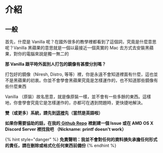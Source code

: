 # 介紹

## 一般

首先，什麼是 Vanilla 呢？在國外很多的教學裡都看到了這個詞，究竟是什麼意思呢？Vanilla 黑蘋果的意思就是一個以最接近一個真實的 Mac 去方式去安裝黑蘋果，對你的電腦來說是獨一無二的

**那 Vanilla 跟平時外面別人打包的鏡像有甚麼分別嗎？**

打包好的鏡像（Niresh, Distro, 等等）裡，你是永遠不會知道裡面有什麼，這也並不是黑蘋果的初衷。你並不會學會黑蘋果究竟是怎樣運作的，也不知道那些鏡像有些什麼東西

Vanilla （原裝）故名思意，就是像原裝一樣，並不會有一些多餘的東西。這樣地，你會學會究竟它是怎樣運作的，亦都可在遇到問題時，更快捷地解決。

**雙（或更多）系統，請先到**[**這裡**](https://hackintosh-multiboot.gitbook.io/hackintosh-multiboot/)**先（當然是英語啦）**

**如果你需要協助的話，在我的**[ **Github Repo**](https://github.com/doesprintfwork/Intel-AMD-Hackintosh-Guide) **裡創建一個 Issue 或在 AMD OS X Discord Server 裡找我吧 （Nickname: printf doesn't work）**

{% hint style="danger" %}
**免責聲明：我並不會對任何的資料損失承擔任何形式的責任，請在刪除或格式化任何東西前備份**
{% endhint %}

